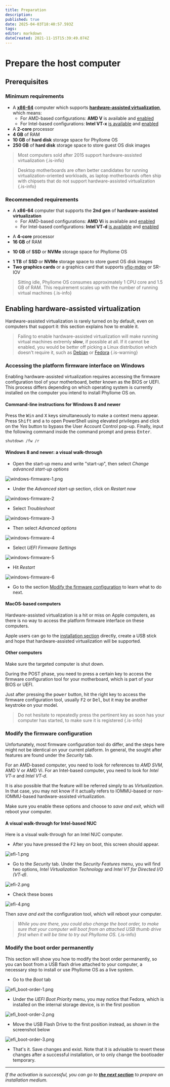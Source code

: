 ```yaml
---
title: Preparation
description: 
published: true
date: 2025-04-03T18:40:57.593Z
tags: 
editor: markdown
dateCreated: 2021-11-15T15:39:49.074Z
---
```


# Prepare the host computer

## Prerequisites

### Minimum requirements

- A **[x86-64](https://en.wikipedia.org/wiki/X86-64)** computer which supports [**hardware-assisted virtualization**](/virt/lexicon#hardware-assisted-virtualization), which means:
	- For AMD-based configurations: **AMD V** is available and [enabled](/deploy/prepare#enable-hardware-assisted-virtualization)
  - For Intel-based configurations: **Intel VT-x** [is available](https://ark.intel.com/content/www/us/en/ark/search/featurefilter.html?productType=873&2_VTX=true) and [enabled](/deploy/prepare#enable-hardware-assisted-virtualization)
- A **2-core** processor
- **4 GB** of RAM
- **10 GB** of **hard disk** storage space for Phyllome OS
- **250 GB** of **hard disk** storage space to store guest OS disk images

> Most computers sold after 2015 support hardware-assisted virtualization
{.is-info}

> Desktop motherboards are often better candidates for running virtualization-oriented workloads, as laptop motherboards often ship with chipsets that do not support hardware-assisted virtualization
{.is-info}

### Recommended requirements

- A **x86-64** computer that supports the **2nd gen** of **hardware-assisted virtualization**
	- For AMD-based configurations: **AMD Vi** is available and [enabled](/deploy/prepare#enable-hardware-assisted-virtualization)
  - For Intel-based configurations: **Intel VT-d** [is available](https://ark.intel.com/content/www/us/en/ark/search/featurefilter.html?productType=873&0_VTD=True) and [enabled](/deploy/prepare#enable-hardware-assisted-virtualization)
* A **4-core** processor
* **16 GB** of RAM
- **10 GB** of **SSD** or **NVMe** storage space for Phyllome OS
* **1 TB** of **SSD** or **NVMe** storage space to store guest OS disk images
* **Two graphics cards** or a graphics card that supports [vfio-mdev](/gofurther/vfio-mdev) or SR-IOV

> Sitting idle, Phyllome OS consumes approximately 1 CPU core and 1.5 GB of RAM. This requirement scales up with the number of running virtual machines
{.is-info}

## Enabling hardware-assisted virtualization

Hardware-assisted virtualization is rarely turned on by default, even on computers that support it: this section explains how to enable it.

> Failing to enable hardware-assisted virtualization will make running virtual machines extremly **slow**, if possible at all. If it cannot be enabled, you would be better off picking a Linux distribution which doesn't require it, such as [Debian](https://www.debian.org/distrib/) or [Fedora](https://fedoraproject.org/)
{.is-warning}

### Accessing the platform firmware interface on Windows

Enabling hardware-assisted virtualization requires accessing the firmware configuration tool of your motherboard, better known as the BIOS or UEFI. This process differs depending on which operating system is currently installed on the computer you intend to install Phyllome OS on.

#### Command-line instructions for Windows 8 and newer

Press the <kbd>Win</kbd> and <kbd>X</kbd> keys simultaneously to make a context menu appear. Press <kbd>Shift</kbd> and <kbd>a</kbd> to open PowerShell using elevated privileges and click on the *Yes* button to bypass the User Account Control pop-up. Finally, input the following command inside the command prompt and press <kbd>Enter</kbd>.

```
shutdown /fw /r
``` 
#### Windows 8 and newer: a visual walk-through

* Open the start-up menu and write "start-up", then select *Change advanced start-up options*

![windows-firmware-1.png](/assets/windows-access-firmware/windows-firmware-1.png)

* Under the *Advanced start-up* section, click on *Restart now* 

![windows-firmware-2](/assets/windows-access-firmware/windows-firmware-2.png)

* Select *Troubleshoot*

![windows-firmware-3](/assets/windows-access-firmware/windows-firmware-3.png)
	
* Then select *Advanced options*

![windows-firmware-4](/assets/windows-access-firmware/windows-firmware-4.png)

* Select *UEFI Firmware Settings*

![windows-firmware-5](/assets/windows-access-firmware/windows-firmware-5.png)

* Hit *Restart*

![windows-firmware-6](/assets/windows-access-firmware/windows-firmware-6.png)

* Go to the section [Modify the firmware configuration](/deploy/prepare#modify-the-firmware-configuration) to learn what to do next.

#### MacOS-based computers

Hardware-assisted virtualization is a hit or miss on Apple computers, as there is no way to access the platform firmware interface on these computers. 

Apple users can go to the [installation section](https://wiki.phyllo.me/deploy/medium) directly, create a USB stick and hope that hardware-assisted virtualization will be supported.

#### Other computers

Make sure the targeted computer is shut down.  

During the POST phase, you need to press a certain key to access the firmware configuration tool for your motherboard, which is part of your BIOS or UEFI. 

Just after pressing the <kbd>power</kbd> button, hit the right key to access the firmware configuration tool, usually <kbd>F2</kbd> or <kbd>Del</kbd>, but it may be another keystroke on your model.

> Do not hesitate to repeatedly press the pertinent key as soon has your computer has started, to make sure it is registered
{.is-info}

### Modify the firmware configuration

Unfortunately, most firmware configuration tool do differ, and the steps here might not be identical on your current platform. In general, the sought after features are found under the *Security* tab.

For an AMD-based computer, you need to look for references to *AMD SVM*, AMD V or AMD Vi. For an Intel-based computer, you need to look for *Intel VT-x* and *Intel VT-d*. 

It is also possible that the feature will be referred simply to as *Virtualization*. In that case, you may not know if it actually refers to IOMMU-based or non-IOMMU-based hardware-assisted virtualization.

Make sure you enable these options and choose to *save and exit*, which will reboot your computer.

#### A visual walk-through for Intel-based NUC

Here is a visual walk-through for an Intel NUC computer.

* After you have pressed the <kbd>F2</kbd> key on boot, this screen should appear.

![efi-1.png](/assets/intel-efi/efi_boot-order-1.png)

* Go to the *Security* tab. Under the *Security Features* menu, you will find two options, *Intel Virtualization Technology* and *Intel VT for Directed I/O (VT-d)*. 

![efi-2.png](/assets/intel-efi/efi-2.png)

* Check these boxes

![efi-4.png](/assets/intel-efi/efi-4.png)

Then *save and exit* the configuration tool, which will reboot your computer.

> *While you are there, you could also change the boot order, to make sure that your computer will boot from an attached USB thumb drive first when it will be time to try out Phyllome OS.*
{.is-info}

### Modify the boot order permanently

This section will show you how to modify the boot order permanently, so you can boot from a USB flash drive attached to your computer, a necessary step to install or use Phyllome OS as a live system. 

* Go to the *Boot* tab

![efi_boot-order-1.png](/assets/intel-efi/efi_boot-order-1.png)

* Under the *UEFI Boot Priority* menu, you may notice that Fedora, which is installed on the internal storage device, is in the first position    

![efi_boot-order-2.png](/assets/intel-efi/efi_boot-order-2.png)

* Move the USB Flash Drive to the first position instead, as shown in the screenshot below

![efi_boot-order-3.png](/assets/intel-efi/efi_boot-order-3.png)

* That's it. Save changes and exist. Note that it is advisable to revert these changes after a successful installation, or to only change the bootloader temporary.

---

*If the activation is successful, you can go to [**the next section**](/deploy/medium) to prepare an installation medium.*